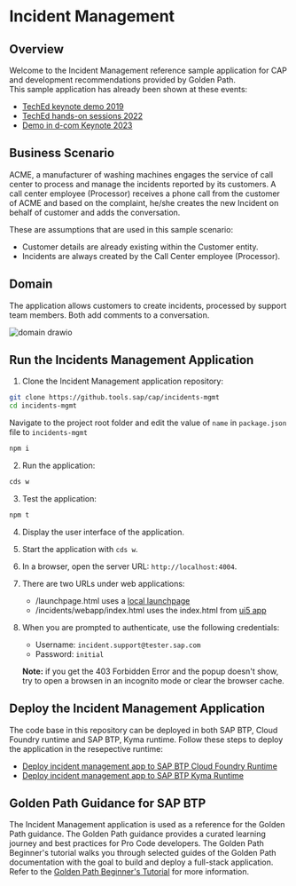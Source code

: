 # Incident Management

## Overview

Welcome to the Incident Management reference sample application for CAP and development recommendations provided by Golden Path.  
This sample application has already been shown at these events:

- [TechEd keynote demo 2019](https://github.wdf.sap.corp/teched2019-extensions/teched2019-keynote)
- [TechEd hands-on sessions 2022](https://github.com/SAP-samples/teched2022-AD264/wiki)
- [Demo in d-com Keynote 2023](https://github.tools.sap/D053371/dcom23-incident-mgmt)

## Business Scenario

ACME, a  manufacturer of washing machines engages the service of call center to process and manage the incidents reported by its customers. A call center employee (Processor) receives a phone call from the customer of ACME and based on the complaint, he/she creates the new Incident on behalf of customer and adds the conversation.
 
These are assumptions that are used in this sample scenario:
- Customer details are already existing within the Customer entity.
- Incidents are always created by the Call Center employee (Processor).

## Domain

The application allows customers to create incidents, processed by support team members. 
Both add comments to a conversation.

![domain drawio](https://github.com/SAP-samples/cap-sample-incidents-mgmt/assets/12186013/a1de9cf1-1346-427d-b5a2-55a14428e8f5)

## Run the Incidents Management Application

1. Clone the Incident Management application repository:

```sh
git clone https://github.tools.sap/cap/incidents-mgmt
cd incidents-mgmt
```

Navigate to the project root folder and edit the value of `name` in `package.json` file to `incidents-mgmt`

```sh
npm i
```

2. Run the application:

```sh
cds w
```
3. Test the application:

```sh
npm t
```
4. Display the user interface of the application.

 1. Start the application with `cds w`.
 2. In a browser, open the server URL: `http://localhost:4004`.
 3. There are two URLs under web applications:
 
    - /launchpage.html uses a [local launchpage](!https://pages.github.tools.sap/cap/golden-path/develop/Launchpage/Launchpage)
    - /incidents/webapp/index.html uses the index.html from [ui5 app](!https://pages.github.tools.sap/cap/golden-path/develop/btp-app-create-ui-fiori-elements/btp-app-create-ui-fiori-elements)
    
 4. When you are prompted to authenticate, use the following credentials:
 
    - Username: `incident.support@tester.sap.com`
    - Password: `initial` 
    
    **Note:** if you get the 403 Forbidden Error and the popup doesn't show, try to open a browsen in an incognito mode or clear the browser cache.

## Deploy the Incident Management Application

The code base in this repository can be deployed in both SAP BTP, Cloud Foundry runtime and SAP BTP, Kyma runtime.
Follow these steps to deploy the application in the resepective runtime:

- [Deploy incident management app to SAP BTP Cloud Foundry Runtime](https://pages.github.tools.sap/cap/golden-path/deploy/to-cf)
- [Deploy incident management app to SAP BTP Kyma Runtime](https://pages.github.tools.sap/cap/golden-path/deploy/to-k8s)

## Golden Path Guidance for SAP BTP

The Incident Management application is used as a reference for the Golden Path guidance. The Golden Path guidance provides a curated learning journey and best practices for Pro Code developers. The Golden Path Beginner's tutorial walks you through selected guides of the Golden Path documentation with the goal to build and deploy a full-stack application. Refer to the [Golden Path Beginner's Tutorial](https://pages.github.tools.sap/cap/golden-path/bootstrap/beginner-tutorial) for more information.



